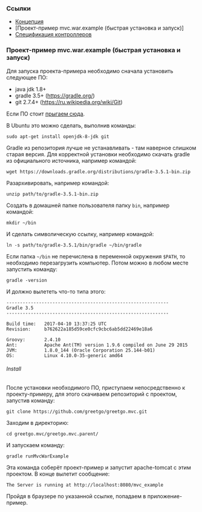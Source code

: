 ### Ссылки

 - [Концепция](concept.md)
 - [Проект-пример mvc.war.example (быстрая установка и запуск)]
 - [Спецификация контроллеров](controller_spec.md)

### Проект-пример mvc.war.example (быстрая установка и запуск)

Для запуска проекта-примера необходимо сначала установить следующее ПО:
 - java jdk 1.8+
 - gradle 3.5+ (https://gradle.org/)
 - git 2.7.4+ (https://ru.wikipedia.org/wiki/Git)

Если ПО стоит [прыгаем сюда](#install).

В Ubuntu это можно сделать, выполнив команды:

    sudo apt-get install openjdk-8-jdk git

Gradle из репозитория лучше не устанавливать - там наверное слишком старая версия. Для корректной установки необходимо
скачать gradle из официального источника, например командой:

    wget https://downloads.gradle.org/distributions/gradle-3.5.1-bin.zip
    
Разархивировать, например командой:

    unzip path/to/gradle-3.5.1-bin.zip

Создать в домашней папке пользователя папку `bin`, например командой:

    mkdir ~/bin

И сделать символическую ссылку, например командой:

    ln -s path/to/gradle-3.5.1/bin/gradle ~/bin/gradle

Если папка `~/bin` не перечислена в переменной окружения `$PATH`, то необходимо перезагрузить компьютер.
Потом можно в любом месте запустить команду:

    gradle -version

И должно вылететь что-то типа этого:

    
    ------------------------------------------------------------
    Gradle 3.5
    ------------------------------------------------------------
    
    Build time:   2017-04-10 13:37:25 UTC
    Revision:     b762622a185d59ce0cfc9cbc6ab5dd22469e18a6
    
    Groovy:       2.4.10
    Ant:          Apache Ant(TM) version 1.9.6 compiled on June 29 2015
    JVM:          1.8.0_144 (Oracle Corporation 25.144-b01)
    OS:           Linux 4.10.0-35-generic amd64

###### Install

После установки необходимого ПО, приступаем непосредственно к проекту-примеру,
для этого скачиваем репозиторий с проектом, запустив команду:

    git clone https://github.com/greetgo/greetgo.mvc.git

Заходим в директорию:

    cd greetgo.mvc/greetgo.mvc.parent/

И запускаем команду:

    gradle runMvcWarExample

Эта команда соберёт проект-пример и запустит apache-tomcat с этим проектом. В конце вылетит сообщение:

    The Server is running at http://localhost:8080/mvc_example

Пройдя в браузере по указанной ссылке, попадаем в приложение-пример.
